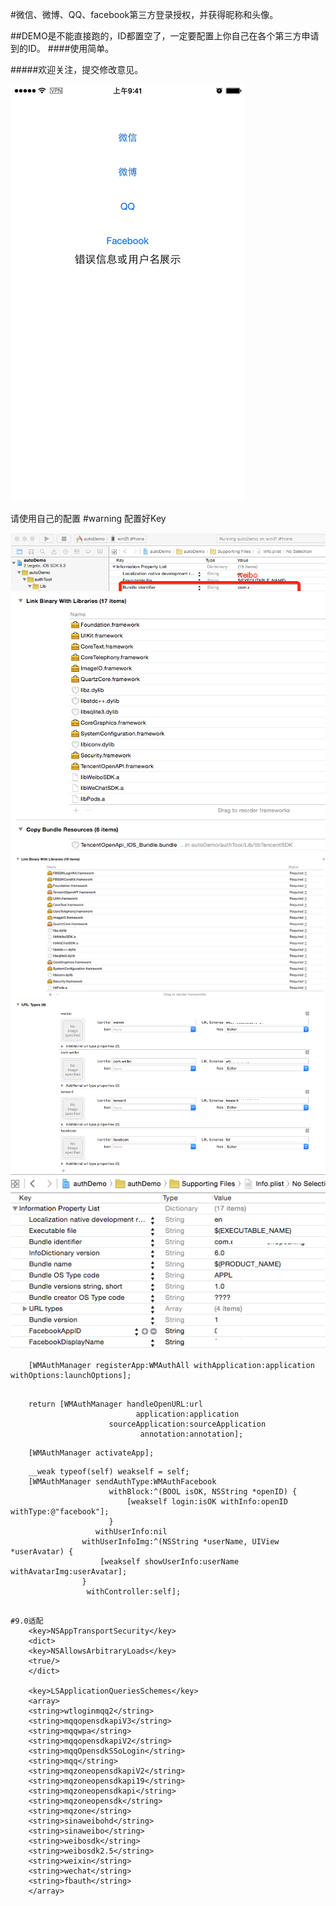 #微信、微博、QQ、facebook第三方登录授权，并获得昵称和头像。 

##DEMO是不能直接跑的，ID都置空了，一定要配置上你自己在各个第三方申请到的ID。
####使用简单。

#####欢迎关注，提交修改意见。

![](./facebook.gif)

请使用自己的配置  #warning 配置好Key

![](./2.png)
![](./3.png)
![](./4.png)
![](./5.png)
![](./6.png)

```
	[WMAuthManager registerApp:WMAuthAll withApplication:application withOptions:launchOptions];
    
```


```
    return [WMAuthManager handleOpenURL:url
                            application:application
                      sourceApplication:sourceApplication
                             annotation:annotation];

```

```
    [WMAuthManager activateApp];

```
	    __weak typeof(self) weakself = self;
	    [WMAuthManager sendAuthType:WMAuthFacebook
	                      withBlock:^(BOOL isOK, NSString *openID) {
	                          [weakself login:isOK withInfo:openID withType:@"facebook"];
	                      }
	                   withUserInfo:nil
	                withUserInfoImg:^(NSString *userName, UIView *userAvatar) {
	                    [weakself showUserInfo:userName withAvatarImg:userAvatar];
	                }
	                 withController:self];
```

#9.0适配
    <key>NSAppTransportSecurity</key>
    <dict>
    <key>NSAllowsArbitraryLoads</key>
    <true/>
    </dict>

    <key>LSApplicationQueriesSchemes</key>
    <array>
    <string>wtloginmqq2</string>
    <string>mqqopensdkapiV3</string>
    <string>mqqwpa</string>
    <string>mqqopensdkapiV2</string>
    <string>mqqOpensdkSSoLogin</string>
    <string>mqq</string>
    <string>mqzoneopensdkapiV2</string>
    <string>mqzoneopensdkapi19</string>
    <string>mqzoneopensdkapi</string>
    <string>mqzoneopensdk</string>
    <string>mqzone</string>
    <string>sinaweibohd</string>
    <string>sinaweibo</string>
    <string>weibosdk</string>
    <string>weibosdk2.5</string>
    <string>weixin</string>
    <string>wechat</string>
    <string>fbauth</string>
    </array>